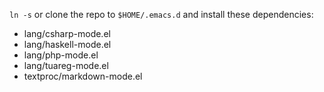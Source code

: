 `ln -s` or clone the repo to `$HOME/.emacs.d` and install these dependencies:

* lang/csharp-mode.el
* lang/haskell-mode.el
* lang/php-mode.el
* lang/tuareg-mode.el
* textproc/markdown-mode.el

